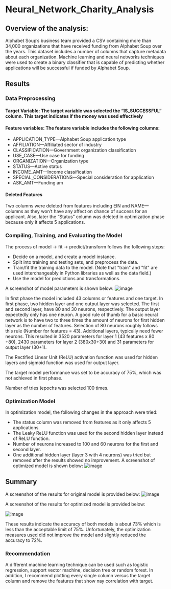 # Neural_Network_Charity_Analysis
## Overview of the analysis: 
Alphabet Soup’s business team provided a CSV containing more than 34,000 organizations that have received funding from Alphabet Soup over the years. This dataset includes a number of columns that capture metadata about each organization.
Machine learning and neural networks techniques were used to create a binary classifier that is capable of predicting whether applications will be successful if funded by Alphabet Soup.

## Results
### Data Preprocessing
#### Target Variable: The target variable was selected the “IS_SUCCESSFUL” column. This target indicates if the money was used effectively 

#### Feature variables: The feature variable includes the following columns:
* APPLICATION_TYPE—Alphabet Soup application type
* AFFILIATION—Affiliated sector of industry
* CLASSIFICATION—Government organization classification
* USE_CASE—Use case for funding
* ORGANIZATION—Organization type
* STATUS—Active status
* INCOME_AMT—Income classification
* SPECIAL_CONSIDERATIONS—Special consideration for application
* ASK_AMT—Funding am

#### Deleted Features
Two columns were deleted from features including EIN and NAME—columns as they won’t have any affect on chance of success for an applicant. Also, later the “Status” column was deleted in optimization phase because only it affects 5 applications. 

### Compiling, Training, and Evaluating the Model
The process of model -> fit -> predict/transform follows the following steps:
* Decide on a model, and create a model instance.
* Split into training and testing sets, and preprocess the data.
* Train/fit the training data to the model. (Note that "train" and "fit" are used interchangeably in Python libraries as well as the data field.)
* Use the model for predictions and transformations.

A screenshot of model parameters is shown below:
![image](https://user-images.githubusercontent.com/58461542/184471367-729f3fc9-9bfe-4da6-a886-202aa76f183d.png)

In first phase the model included 43 columns or features and one target. 
In first phase, two hidden layer and one output layer was selected. The first and second layer, have 80 and 30 neurons, respectively. The output layer expectedly only has one neuron.
A good rule of thumb for a basic neural network is to have two to three times the amount of neurons for first hidden layer as the number of features. Selection of 80 neurons roughly follows this rule (Number for features = 43). Additional layers, typically need fewer neurons.
This resulted in 3520 parameters for layer 1 (43 features x 80 +80), 2430 parameters for layer 2 (380x30+30) and 31 parameters for output layer (30+1). 

The Rectified Linear Unit (ReLU) activation function was used for hidden layers and sigmoid function was used for output layer.

The target model performance was set to be accuracy of 75%, which was not achieved in first phase.

Number of tries (epochs was selected 100 times.


### Optimization Model
In optimization model, the following changes in the approach were tried:
* The status column was removed from features as it only affects 5 applications. 
* The  Leaky ReLU function was used for the second hidden layer instead of ReLU function.
* Number of neurons increased to 100 and 60 neurons for the first and second layer.
* One additional hidden layer (layer 3 with 4 neurons) was tried but removed after the results showed no improvement.
A screenshot of optimized model is shown below:
![image](https://user-images.githubusercontent.com/58461542/184471391-9ab331f2-b465-40f3-890b-8ab863d853ab.png)


## Summary
A screenshot of the results  for original model  is provided below:
![image](https://user-images.githubusercontent.com/58461542/184471397-3d05a605-44fa-48c0-8b85-dcb87932536d.png)


A screenshot of the results for optimized model  is provided below:

![image](https://user-images.githubusercontent.com/58461542/184471407-e1b25269-8dcb-4f9e-a05f-5eaef58b7461.png)

These results indicate the accuracy of both models is about 73% which is less than the acceptable limit of 75%. Unfortunately, the optimization measures used did not improve the model and slightly reduced the accuracy to 72%.


### Recommendation

A different machine learning technique can be used such as logistic regression, support vector machine, decision tree or random forest. In addition, I recommend plotting every single column versus the target column and remove the features that show nay correlation with target.




